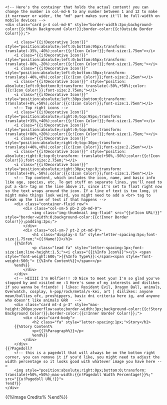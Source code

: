 <!-- this is the container that holds this whole thing! you can change the color from white to something else to change the color of the text -->
<div class="container-fluid px-5 row justify-content-center" style="color:{{c!Text Color!}};">
    
    <!-- Here's the container that holds the actual content! you can change the number in col-md-6 to any number between 1 and 12 to make it narrower or wider, the "md" part makes sure it'll be full-width on mobile devices -->
    <div class="card p-4 col-md-6" style="border-width:3px;background-color:{{c!Main Background Color!}};border-color:{{c!Outside Border Color!}};">
<!-- Bottom left icons -->
        <i class="{{i!Decorative Icon!}}" style="position:absolute;left:0;bottom:95px;transform: translate(-35%,-40%);color:{{c!Icon Color!}};font-size:1.75em"></i>
        <i class="{{i!Decorative Icon!}}" style="position:absolute;left:0;bottom:65px;transform: translate(-80%,-20%);color:{{c!Icon Color!}};font-size:1.75em;"></i>
        <i class="{{i!Decorative Icon!}}" style="position:absolute;left:0;bottom:30px;transform: translate(-40%,+0%);color:{{c!Icon Color!}};font-size:2.25em"></i>
        <i class="{{i!Decorative Icon!}}" style="position: absolute;left:0;bottom:0;transform: translate(-50%,+50%);color:{{c!Icon Color!}};font-size:2.75em;"></i>
        <i class="{{i!Decorative Icon!}}" style="position:absolute;left:30px;bottom:0;transform: translate(+0%,+50%);color:{{c!Icon Color!}};font-size:1.75em"></i>
        <!-- Top right icons -->
        <i class="{{i!Decorative Icon!}}" style="position:absolute;right:0;top:95px;transform: translate(+35%,+40%);color:{{c!Icon Color!}};font-size:1.75em"></i>
        <i class="{{i!Decorative Icon!}}" style="position:absolute;right:0;top:65px;transform: translate(+80%,+20%);color:{{c!Icon Color!}};font-size:1.75em;"></i>
        <i class="{{i!Decorative Icon!}}" style="position:absolute;right:0;top:30px;transform: translate(+40%,+0%);color:{{c!Icon Color!}};font-size:2.25em"></i>
        <i class="{{i!Decorative Icon!}}" style="position: absolute;right:0;top:0;transform: translate(+50%,-50%);color:{{c!Icon Color!}};font-size:2.75em;"></i>
        <i class="{{i!Decorative Icon!}}" style="position:absolute;right:30px;top:0;transform: translate(+0%,-50%);color:{{c!Icon Color!}};font-size:1.75em"></i>
        <!-- Top content, which includes the icon, name, and basic info like age, species, etc. To get stuff on separate lines, you'll need to put a <br> tag on the line above it, since it's set to float right now so the text wraps around the icon. If a line of text is too long, it might make things look weird, you might need to add a <br> tag to break up the line of text if that happens -->
        <div class="container-fluid row">
            <div class="col-sm-5 pb-2 pb-md-0">
                <img class="img-thumbnail img-fluid" src="{{u!Icon URL!}}" style="border-width:0;background-color:{{c!Inner Border Color!}};padding:3px;">
            </div>
            <div class="col-sm-7 pt-2 pt-md-0">
                <h1 class="display-4 fa" style="letter-spacing:5px;font-size:1.75rem;">{{!Name!}}</h1>
		{{%Info%
                <p class="lead fa" style="letter-spacing:1px;font-size:1em;line-height:1.5;"><i class="{{i%Info Icon%}}"></i> <span style="font-weight:600;">{{%Info Type%}}:</span><span style="font-weight:500;"> {{%Info Content%}}</span></p>
		%end%}}
            </div>
        </div>
        <!-- HIIIII I'm Wolfie!!! :D Nice to meet you! I'm so glad you've stopped by and visited me :3 Here's some of my interests and dislikes if you wanna be friends! | likes: Resident Evil, Dragon Ball, animals, Overwatch, cosplay, k-pop/rock/metal/v-kei, art | dislikes: anyone mean/bullies ofc, proshippers, basic dni criteria here ig, and anyone who doesn't like animals GRR   -->
        <div class="card mt-4 p-3" style="max-height:200px;overflow:auto;border-width:3px;background-color:{{c!Story Background Color!}};border-color:{{c!Inner Border Color!}};">
            <div class="card-body">
                <h2 class="fa" style="letter-spacing:1px;">Story</h2>
		{{%Story Content%
                <p>{{l%Paragraph%}}</p>
                %end%}}
            </div>
        </div>
	{{?Pagedoll?
        <!-- this is a pagedoll that will always be on the bottom right corner, you can remove it if you'd like, you might need to adjust the width percentage so it looks good with whatever image you have here -->
        <img style="position:absolute;right:0px;bottom:0;transform: translate(+50%,+50%);max-width:{{n!Pagedoll Width Percentage!}}%;" src="{{u!Pagedoll URL!}}">
	?end?}}
    </div>
</div>
<!-- CREDITS, DO NOT REMOVE! also remember to credit the artist(s) of whatever images you use here, you can add a second link for image credit if the two images you're using are made by different artists -->
<div class="mt-2 text-center">
    {{%Image Credits%<a href="{{u%Image Credit Link%}}" title="{{%Image Credit Title%}}"><i class="fa fas fa-image" style="color:{{c!Icon Color!}};"></i></a> %end%}}<a href="https://toyhou.se/PunkWasp" title="code credit: PunkWasp"><i class="fa fas fa-code" style="color:{{c!Icon Color!}};"></i></a>
</div>
